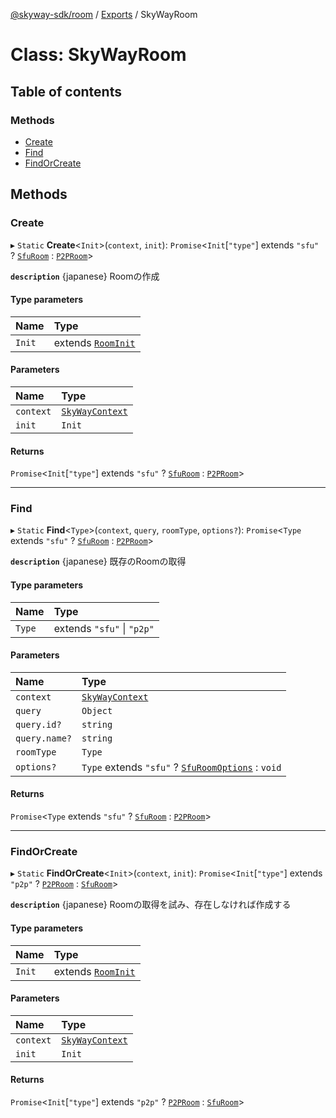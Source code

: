 [@skyway-sdk/room](../README.md) / [Exports](../modules.md) / SkyWayRoom

# Class: SkyWayRoom

## Table of contents

### Methods

- [Create](SkyWayRoom.md#create)
- [Find](SkyWayRoom.md#find)
- [FindOrCreate](SkyWayRoom.md#findorcreate)

## Methods

### Create

▸ `Static` **Create**<`Init`\>(`context`, `init`): `Promise`<`Init`[``"type"``] extends ``"sfu"`` ? [`SfuRoom`](../interfaces/SfuRoom.md) : [`P2PRoom`](../interfaces/P2PRoom.md)\>

**`description`** {japanese} Roomの作成

#### Type parameters

| Name | Type |
| :------ | :------ |
| `Init` | extends [`RoomInit`](../modules.md#roominit) |

#### Parameters

| Name | Type |
| :------ | :------ |
| `context` | [`SkyWayContext`](SkyWayContext.md) |
| `init` | `Init` |

#### Returns

`Promise`<`Init`[``"type"``] extends ``"sfu"`` ? [`SfuRoom`](../interfaces/SfuRoom.md) : [`P2PRoom`](../interfaces/P2PRoom.md)\>

___

### Find

▸ `Static` **Find**<`Type`\>(`context`, `query`, `roomType`, `options?`): `Promise`<`Type` extends ``"sfu"`` ? [`SfuRoom`](../interfaces/SfuRoom.md) : [`P2PRoom`](../interfaces/P2PRoom.md)\>

**`description`** {japanese} 既存のRoomの取得

#### Type parameters

| Name | Type |
| :------ | :------ |
| `Type` | extends ``"sfu"`` \| ``"p2p"`` |

#### Parameters

| Name | Type |
| :------ | :------ |
| `context` | [`SkyWayContext`](SkyWayContext.md) |
| `query` | `Object` |
| `query.id?` | `string` |
| `query.name?` | `string` |
| `roomType` | `Type` |
| `options?` | `Type` extends ``"sfu"`` ? [`SfuRoomOptions`](../modules.md#sfuroomoptions) : `void` |

#### Returns

`Promise`<`Type` extends ``"sfu"`` ? [`SfuRoom`](../interfaces/SfuRoom.md) : [`P2PRoom`](../interfaces/P2PRoom.md)\>

___

### FindOrCreate

▸ `Static` **FindOrCreate**<`Init`\>(`context`, `init`): `Promise`<`Init`[``"type"``] extends ``"p2p"`` ? [`P2PRoom`](../interfaces/P2PRoom.md) : [`SfuRoom`](../interfaces/SfuRoom.md)\>

**`description`** {japanese} Roomの取得を試み、存在しなければ作成する

#### Type parameters

| Name | Type |
| :------ | :------ |
| `Init` | extends [`RoomInit`](../modules.md#roominit) |

#### Parameters

| Name | Type |
| :------ | :------ |
| `context` | [`SkyWayContext`](SkyWayContext.md) |
| `init` | `Init` |

#### Returns

`Promise`<`Init`[``"type"``] extends ``"p2p"`` ? [`P2PRoom`](../interfaces/P2PRoom.md) : [`SfuRoom`](../interfaces/SfuRoom.md)\>
